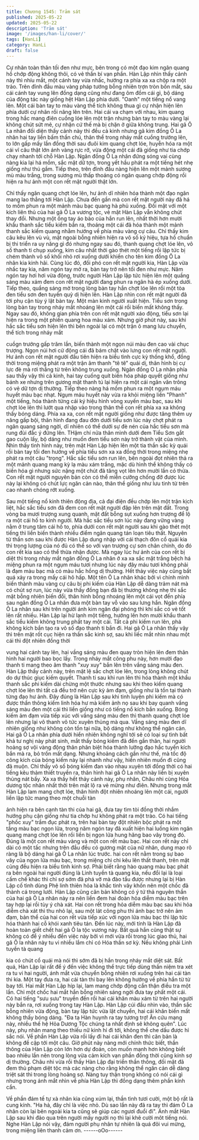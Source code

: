 ```yaml
---
title: Chương 1545: Trảm sát
published: 2025-05-22
updated: 2025-05-22
description: 'Trảm sát'
image: '/images/han-li/cover/'
tags: [HanLi]
category: HanLi
draft: false
---
```


Cự nhân toàn thân tối đen như mực, bên trong có một đạo kim
ngân quang hồ chớp động không thôi, có vẻ thần bí vạn phần.
Hàn Lập nhìn thấy cảnh này thì nhíu mắt, một cánh tay vừa nhấc,
hướng ra phía xa xa chộp ra một trảo.
Trên đỉnh đầu màu vàng pháp tướng bỗng nhiên trợn tròn bốn
mắt, sáu cái cánh tay vung lên đồng dạng cũng như đang ôm
đồm cái gì, bộ dáng của động tác này giống hệt Hàn Lập phía
dưới.
"Oanh" một tiếng nổ vang lên.
Một cái bàn tay to màu vàng thể tích không thua gì cự nhận hiện
lên phía dưới cự nhân rồi nâng lên trên.
Hai cái va chạm với nhau, kim quang trong hắc mang điên cuồng
lóe lên một trận nhưng bàn tay to màu vàng lại không chút sứt
mẻ, cự nhận cứ thế mà bị chặn ở giữa không trung.
Hai gã Ô La nhân đối diện thấy cảnh này thì đều cả kinh nhưng
gã kim đồng Ô La nhân hai tay liền bấm thần chú, thân thể trong
nháy mắt cuồng trướng lên, to lớn gấp mấy lần đồng thời sau
đuôi kim quang chợt lóe, huyễn hóa ra một cái vĩ câu thật lớn ánh
vàng rực rỡ, vừa động một cái đã giống như tia chớp chạy nhanh
tới chỗ Hàn Lập.
Ngân đồng Ô La nhân đứng sóng vai cùng nàng kia lại há mồm,
sắc mặt dữ tợn, trong yết hầu phát ra một tiếng hét nhẹ giống như
thú gầm.
Tiếp theo, trên đỉnh đầu nàng hiện lên một mảnh sương mù màu
trắng, trong sương mù thấp thoáng có ngân quang chớp động rồi
hiện ra hư ảnh một con rết mặt người thật lớn.

Chỉ thấy ngân quang chợt lóe lên, hư ảnh dĩ nhiên hóa thành một
đạo ngân mang lao thẳng tới Hàn Lập. Chưa đến gần mà con rết
mặt người này đã há to mồm phun ra một mảnh màu bạc quang
hà phủ xuống.
Đối mặt với một kích liên thủ của hai gã Ô La vương tộc, vẻ mặt
Hàn Lập vẫn không chút thay đổi.
Nhưng một ống tay áo bào của hắn run lên, nhất thời hơn mười
khẩu thanh sắc tiểu kiếm bắn ra, thoáng một cái đã hóa thành một
mảnh thanh sắc kiếm quang nhằm hướng về phía màu vàng cự
câu.
Chỉ thấy kim câu kêu lên vù vù, mặt ngoài bỗng nhiên hiện ra vô
số ký hiệu, tựa hồ chuẩn bị thi triển ra uy năng gì đó nhưng ngay
sau đó, thanh quang chợt lóe lên, vô số thanh ti chụp xuống, kim
câu nhất thời gào thét một tiếng rồi lập tức bị chém thành vô số
khối nhỏ rơi xuống dưới khiến cho tên kim đồng Ô La nhân kia
kinh hãi.
Cùng lúc đó, đối phó con rết mặt người kia, Hàn Lập vừa nhấc tay
kia, năm ngón tay mở ra, bàn tay trở nên tối đen như mực. Năm
ngón tay hơi hơi vừa động, trước người Hàn Lập lập tức hiện lên
một quầng sáng màu xám đem con rết mặt người đang phun ra
ngân hà ép xuống dưới. Tiếp theo, quầng sáng mờ trong lòng bàn
tay hắn chợt lóe lên rồi một tòa đen tiểu sơn đen tuyền quỷ dị hiện
lên. Hàn Lập nhìn con rết mặt người đã tới phụ cận tùy ý lật bàn
tay.
Một màn kinh người xuất hiện.
Tiểu sơn trong lòng bàn tay trong nháy mắt nhoáng lên một cái rồi
biến mất không thấy.
Ngay sau đó, không gian phía trên con rết mặt người xáo động,
tiểu sơn lại hiện ra trong một phiến quang hoa màu xám.
Nhưng giờ phút này, sau khi hắc sắc tiểu sơn hiện lên thì bên
ngoài lại có một trận ô mang lưu chuyển, thể tích trong nháy mắt

cuồgn trướng gấp trăm lần, biến thành một ngọn núi màu đen cao
vài chục trượng.
Ngọn núi hơi cử động cái đã bám chặt vào lưng con rết mặt
người.
Hư ảnh con rết mặt người đầu tiên hiện ra biểu tình cực kỳ thống
khổ, đồng thời trong miệng phát ra một trận âm thanh "tê tê" quái
dị, thân hình bị cự lực đè mà rơi thẳng từ trên không trung xuống.
Ngân đồng O La nhân phía sau thấy vậy thì cả kinh, hai tay cuống
quít biến hóa pháp quyết giống như bánh xe nhưng trên gương
mặt thanh tú lại hiện ra một cái ngân văn trông có vẻ dữ tợn dị
thường.
Tiếp theo nàng há mồm phun ra một ngụm máu huyết màu bạc
nhạt. Ngụm máu huyết này vừa ra khỏi miệng liền "Phanh" một
tiếng, hóa thành từng cái ký hiệu hình vòng xuyến màu bạc, sau
khi chợt lóe lên thì lướt qua nhập vào trong thân thể con rết phía
xa xa không thấy bóng dáng.
Phía xa xa, con rết mặt người giống như được tăng thêm uy năng
gấp bội, thân hình đang đau đớn dưới tiểu sơn lúc này chợt phát
ra ngân quang sáng ngời, dĩ nhiên có thể dưới sự đè nén của hắc
tiểu sơn mà rung đùi đắc ý đứng lên. THậm chí nửa thân mình
dưới đem Tiểu Sơn gắt gao cuộn lấy, bộ dáng như muốn đem tiểu
sơn này trở thành vật của mình.
Nhìn thấy tình hình này, trên mặt Hàn Lập hiện lên một tia thần
sắc kỳ quái rồi bàn tay tối đen hướng về phía tiểu sơn xa xa đồng
thời trong miệng nhẹ phát ra một câu "trọng".
Hắc sắc tiểu sơn run lên, bên ngoài đọt nhiên thả ra một mảnh
quang mang kỳ lạ màu xám trắng, mặc dù hình thể không thấy có
biến hóa gì nhưng sức nặng một chút đã tăng vọt lên hơn mười
lần có thừa.
Con rết mặt người nguyên bản còn có thể miễn cưỡng chống đỡ
được lúc này lại không có chút lực ngăn cản nào, thân thể giống
như lưu tinh từ trên cao nhanh chóng rớt xuống.

Sau một tiếng nổ kinh thiên động địa, cả đại điện đều chớp lên
một trận kịch liệt, hắc sắc tiểu sơn đã đem con rết mặt người đập
lên trên mặt đất.
Trong vòng ba mươi trượng xung quanh, mặt đất bỗng sụt xuống
hơn trượng để lộ ra một cái hố to kinh người.
Mà hắc sắc tiểu sơn lúc này đang vững vàng nằm ở trung tâm cái
hố to, phía dưới con rết mặt người sau khi gào thét một tiếng thì
liền biến thành nhiều điểm ngân quang tán loạn tiêu thất.
Nguyên từ thần sơn sau khi được Hàn Lập dung nhập với cái
thạch đôn cổ quái kia thì trọng lượng của nó đủ có thể so với vạn
trượng cự sơn chân chính, do đó con rết kia sao có thể thừa nhận
được.
Mà ngay lúc hư ảnh của con rết bị diệt thì trong nháy mắt ngân
đồng Ô La nhân ở xa xa sắc mặt trắng bệch há miệng phun ra
một ngụm máu tươi nhưng lúc này đây máu tươi không phải là
đạm màu bạc mà có màu hắc hồng dị thường.
Hết thảy việc này cũng bất quá xảy ra trong mấy cái hô hấp.
Một tên Ô La nhân khác bởi vì chính mình biến thành màu vàng
cự câu bị phi kiếm của Hàn Lập dễ dàng trảm nát mà có chút sợ
run, lúc này vừa thấy đồng bạn đã bị thương không nhẹ thì sắc
mặt bỗng nhiên biến đổi, thân hình bỗng nhoáng lên một cái vọt
đến phía sau ngân đồng Ô La nhân đưa một bàn tay vỗ vào sau
lưng hắn.
Ngân đồng Ô La nhân sau khi trên người ánh kim ngân đại phóng
thì khí sắc có vẻ tốt lên rất nhiều.
Hàn Lập lại hừ lạnh một tiếng, hướng lên hơn mười khẩu thanh
sắc tiểu kiếm không trung phất tay một cái. Tất cả phi kiếm run
lên, phá không kích bắn tạo ra vô số đạo thanh ti bắn đi.
Hai gã Ô La nhân thấy vậy thì trên mặt rốt cục hiện ra thần sắc
kinh sợ, sau khi liếc mắt nhìn nhau một cái thì đột nhiên đồng thời

vung hai cánh tay lên, hai vầng sáng màu đen quay tròn hiện lên
đem thân hình hai người bao bọc lấy.
Trong nháy mắt công phu này, hơn mười đạo thanh ti mang theo
âm thanh "xuy xuy" bắn lên trên vầng sáng màu đen. Hàn Lập
thấy cảnh này, trên mặt lệ sắc chợt lóe lên, trong lòng không chút
do dự thúc giục kiếm quyết.
Thanh ti sau khi run lên thì hóa thành một khẩu thanh sắc phi
kiếm dài chừng một thước nhưng sau khi theo kiếm quang chợt
lóe lên thì tất cả đều trở nên cực kỳ ảm đạm, giống như là tồn tại
thành từng đạo hư ảnh.
Đây đúng là Hàn Lập sau khi tinh luyện phi kiếm mà có được thần
thông kiếm linh hóa hư mà kiếm ảnh nọ sau khi bay quanh vầng
sáng màu đen một cái thì liền giống như có tiếng nổ kích bắn
xuống.
Bóng kiếm ảm đạm vừa tiếp xúc với vầng sáng màu đen thì thanh
quang chợt lóe lên nhưng lại vô thanh vô tức xuyên thủng mà
qua. Vầng sáng màu đen dĩ nhiên giống như không còn tồn tại
nữa, bộ dáng như không thể ngăn cản.
Hai gã Ô La nhân phía dưới hiển nhiên không nghĩ tới sẽ có loại
sự tình bất khả tư nghị này phát sinh, mắt thấy bóng kiếm đã đến
gần thân, hai người hoảng sợ vội vàng động thân phân biệt hóa
thành lưỡng đạo hắc tuyến kích bắn mà ra, bỏ trốn mất dạng.
Nhưng khoảng cách gần như thế, mà tốc độ công kích của bóng
kiếm này lại nhanh như vậy, hiển nhiên muốn đi cũng đã muộn.
Chỉ thấy vô số bóng kiếm đan vào nhau xuyên tới đồng thời có hai
tiếng kêu thảm thiết truyền ra, thân hình hai gã Ô La nhân này liền
bị xuyên thủng nát bấy.
Xa xa thấy hết thảy cảnh này, phụ nhân, Châu nhi cùng Hỏa
dương tộc nhân nhất thời trên mặt lộ ra vẻ mừng như điên.
Nhưng trong mắt Hàn Lập lam mang chợt lóe, thân hình đột nhiên
nhoáng lên một cái, người liền lập tức mang theo một chuỗi tàn

ảnh hiện ra bên cạnh tàn thi của hai gã, đưa tay tìm tòi đồng thời
nhắm hướng phụ cận giống như tia chớp hư không phát ra một
trảo.
Có hai tiếng "phốc xuy" trầm đục phát ra, trên hai bàn tay đột
nhiên bộc phát ra một tầng màu bạc ngọn lửa, trong năm ngón
tay đã xuất hiện hai luồng kim ngân quang mang chợt lóe lên rồi
liền bị ngọn lửa hung hăng bao vây trong đó.
Đúng là một con rết màu vàng và một con rết màu bạc.
Hai con rết này chỉ dài có một tấc nhưng trên đầu đều có gương
mặt của nữ nhân, dung mạo rõ ràng là bộ dáng hai gã Ô La nhân
lúc trước.
hai con rết nằm trong sự bao vây của ngọn lửa màu bạc, trong
miệng chi chi kêu lên thất thanh, trên mặt cũng đều hiện ra biểu
tình kinh sợ.
Phải biết rằng hào quang màu bạc phát ra bên ngoài hai người
đúng là Linh tuyền tà quang kia, nếu đổi lại là loại cấm chế khác
thì chỉ sợ sớm đã phá vỡ mà đào tẩu được nhưng lại bị Hàn Lập
cố tình dùng Phệ linh thiên hỏa là khắc tinh vây khốn nên một
chốc đã thành cá trong lưới.
Hàn Lập cũng căn bản không có ý tứ thả nguyên thần của hai gã
Ô La nhân này ra nên liền đem hai đoàn hỏa diễm màu bạc trên
tay hợp lại rồi tùy ý chà xát.
Hai con rết trong hỏa diễm màu bạc sau khi hỏa diễm chà xát thì
thu nhỏ lại, sau một lát công phu thì ánh bạc trở nên ảm đạm, bản
thể của hai con rết vừa tiếp xúc với ngọn lửa màu bạc thì lập tức
hóa thành hai cỗ khói xanh tiêu tán.
Đến lúc này, mới tính là Hàn Lập đã hoàn toàn giết chết hai gã Ô
la tộc vương này.
Bất quá hắn cũng thật sự không có để ý nhiều đến việc này bởi vì
mới vừa rồi trong lúc giao thủ, hai gã Ô la nhân này tu vi nhiều
lắm chỉ có Hóa thần sơ kỳ. Nếu không phải Linh tuyền tà quang

kia có chút cổ quái mà nói thì sớm đã bị hắn trong nháy mắt diệt
sát.
Bất quá, Hàn Lập lại rất để ý đến việc không thể trực tiếp dùng
thần niệm tra xét ra tu vi hai người, ánh mắt vừa chuyển bỗng
nhiên rơi xuống trên hai cái tàn thi kia.
Một tay đưa ra, hai cái tàn thi bay lên không hướng về phía hắn
từ từ bay tới.
Hai mắt Hàn Lập híp lại, lam mang chớp động cẩn thận điều tra
một lần. Chỉ một chốc hai mắt hắn bỗng nhiên sáng ngời đưa tay
phất một cái.
Có hai tiếng "sưu sưu" truyền đến rồi hai cái khăn màu xám từ
trên hai người này bắn ra, rơi xuống trong tay Hàn Lập.
Hàn Lập cúi đầu nhìn vào, thần sắc bỗng nhiên vừa động, bàn tay
lập tức vừa lật chuyển, hai cái khăn biến mất không thấy bóng
dáng.
"Đa tạ Hàn huynh ra tay tương trợ! Ân cứu mạng này, nhiều thế
hệ Hỏa Dương Tộc chúng ta nhất định sẽ không quên". Lúc này,
phụ nhân mang theo thiếu nữ kinh hỉ đi tới, không thể che dấu
được hỉ sắc nói.
Về phần Hàn Lập vừa rồi lấy đi hai cái khăn đen thì căn bản là
không đề cập tới một câu.
Giờ phút này nàng mới chính thức biết, thần thông của Hàn Lập
còn lớn hơn dự đoán, còn muốn mạnh hơn không biết bao nhiêu
lần nên trong lòng vừa cảm kích vạn phần đồng thời cũng kính sợ
dị thường.
Châu nhi vừa rồi thấy Hàn Lập đại triển thần thông, đối mặt đã
đem thủ phạm diệt tộc mà các nàng cho rằng không thể ngăn cản
dễ dàng triệt sát thì trong lòng hoảng sợ.
Nàng tuy thận trọng không có nói cái gì nhưng trong ánh mắt nhìn
về phía Hàn Lập thì đồng dạng thêm phần kính cẩn.

Về phần đám tế tự xà nhân kia cũng xúm lại, thần tình tươi cười,
một bộ rất là cung kính.
"Ha hả, đây chỉ là việc nhỏ. Dù sao lần này đã ra tay thì đám Ô La
nhân còn lại bên ngoài kia ta cũng sẽ giúp các ngươi đuổi đi". Ánh
mắt Hàn Lập sau khi đảo qua trên người mấy người nọ thì lại khẽ
cười môt tiếng nói.
Nghe Hàn Lập nói vậy, đám người phụ nhân tự nhiên là quá đõi
vui mừng, trong miệng liên thanh cảm ơn.
------oOo------
